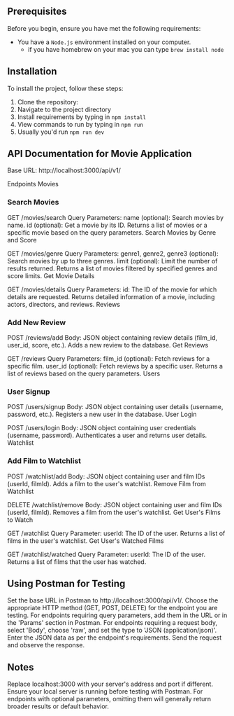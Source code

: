 ## Prerequisites

Before you begin, ensure you have met the following requirements:

-   You have a `Node.js` environment installed on your computer.
    -   if you have homebrew on your mac you can type `brew install node`

## Installation

To install the project, follow these steps:

1. Clone the repository:
2. Navigate to the project directory
3. Install requirements by typing in `npm install`
4. View commands to run by typing in `npm run`
5. Usually you'd run `npm run dev`

## API Documentation for Movie Application

Base URL: http://localhost:3000/api/v1/

Endpoints
Movies

### Search Movies

GET /movies/search
Query Parameters:
name (optional): Search movies by name.
id (optional): Get a movie by its ID.
Returns a list of movies or a specific movie based on the query parameters.
Search Movies by Genre and Score

GET /movies/genre
Query Parameters:
genre1, genre2, genre3 (optional): Search movies by up to three genres.
limit (optional): Limit the number of results returned.
Returns a list of movies filtered by specified genres and score limits.
Get Movie Details

GET /movies/details
Query Parameters:
id: The ID of the movie for which details are requested.
Returns detailed information of a movie, including actors, directors, and reviews.
Reviews

### Add New Review

POST /reviews/add
Body: JSON object containing review details (film_id, user_id, score, etc.).
Adds a new review to the database.
Get Reviews

GET /reviews
Query Parameters:
film_id (optional): Fetch reviews for a specific film.
user_id (optional): Fetch reviews by a specific user.
Returns a list of reviews based on the query parameters.
Users

### User Signup

POST /users/signup
Body: JSON object containing user details (username, password, etc.).
Registers a new user in the database.
User Login

POST /users/login
Body: JSON object containing user credentials (username, password).
Authenticates a user and returns user details.
Watchlist

### Add Film to Watchlist

POST /watchlist/add
Body: JSON object containing user and film IDs (userId, filmId).
Adds a film to the user's watchlist.
Remove Film from Watchlist

DELETE /watchlist/remove
Body: JSON object containing user and film IDs (userId, filmId).
Removes a film from the user's watchlist.
Get User's Films to Watch

GET /watchlist
Query Parameter:
userId: The ID of the user.
Returns a list of films in the user's watchlist.
Get User's Watched Films

GET /watchlist/watched
Query Parameter:
userId: The ID of the user.
Returns a list of films that the user has watched.

## Using Postman for Testing

Set the base URL in Postman to http://localhost:3000/api/v1/.
Choose the appropriate HTTP method (GET, POST, DELETE) for the endpoint you are testing.
For endpoints requiring query parameters, add them in the URL or in the 'Params' section in Postman.
For endpoints requiring a request body, select 'Body', choose 'raw', and set the type to 'JSON (application/json)'. Enter the JSON data as per the endpoint's requirements.
Send the request and observe the response.

## Notes

Replace localhost:3000 with your server's address and port if different.
Ensure your local server is running before testing with Postman.
For endpoints with optional parameters, omitting them will generally return broader results or default behavior.
